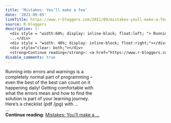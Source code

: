 ```yaml
---
title: 'Mistakes: You’ll make a few'
date: '2021-09-05'
linkTitle: https://www.r-bloggers.com/2021/09/mistakes-youll-make-a-few/
source: R-bloggers
description: |-
  <div style = "width:60%; display: inline-block; float:left; "> Running into errors and warnings is a completely normal part of programming – even the best of the best can count on it happening daily! Getting comfortable with what the errors mean and how to find the solution is part of your learning journey. Here’s a checklist (pdf /jpg) with …<br />
  ...</div>
  <div style = "width: 40%; display: inline-block; float:right;"></div>
  <div style="clear: both;"></div>
  <strong>Continue reading</strong>: <a href="https://www.r-bloggers.com/2021/09/mistakes-youll-make-a-few/">Mistakes: You’ll make a ...
disable_comments: true
---
```

<div style = "width:60%; display: inline-block; float:left; "> Running into errors and warnings is a completely normal part of programming – even the best of the best can count on it happening daily! Getting comfortable with what the errors mean and how to find the solution is part of your learning journey. Here’s a checklist (pdf /jpg) with …<br />
...</div>
<div style = "width: 40%; display: inline-block; float:right;"></div>
<div style="clear: both;"></div>
<strong>Continue reading</strong>: <a href="https://www.r-bloggers.com/2021/09/mistakes-youll-make-a-few/">Mistakes: You’ll make a ...